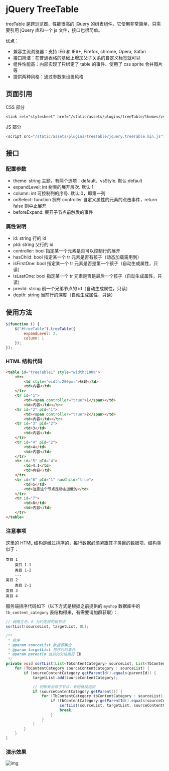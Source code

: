 # jQuery TreeTable

treeTable 是跨浏览器、性能很高的 jQuery 的树表组件，它使用非常简单，只需要引用 jQuery 库和一个 js 文件，接口也很简单。

优点：

- 兼容主流浏览器：支持 IE6 和 IE6+, Firefox, chrome, Opera, Safari
- 接口简洁：在普通表格的基础上增加父子关系的自定义标签就可以
- 组件性能高：内部实现了只绑定了 table 的事件、使用了 css sprite 合并图片等
- 提供两种风格：通过参数来设置风格

## 页面引用

CSS 部分

```css
<link rel="stylesheet" href="/static/assets/plugins/treeTable/themes/vsStyle/treeTable.min.css" />
```

JS 部分

```javascript
<script src="/static/assets/plugins/treeTable/jquery.treeTable.min.js"></script>
```

## 接口

### 配置参数

- theme: string 主题，有两个选项：default、vsStyle. 默认:default
- expandLevel: int 树表的展开层次. 默认:1
- column: int 可控制列的序号. 默认:0，即第一列
- onSelect: function 拥有 controller 自定义属性的元素的点击事件，return false 则中止展开
- beforeExpand: 展开子节点前触发的事件

### 属性说明

- id: string 行的 id
- pId: string 父行的 id
- controller: bool 指定某一个元素是否可以控制行的展开
- hasChild: bool 指定某一个 tr 元素是否有孩子（动态加载需用到）
- isFirstOne: bool 指定某一个 tr 元素是否是第一个孩子（自动生成属性，只读）
- isLastOne: bool 指定某一个 tr 元素是否是最后一个孩子（自动生成属性，只读）
- prevId: string 前一个兄弟节点的 id（自动生成属性，只读）
- depth: string 当前行的深度（自动生成属性，只读）

## 使用方法

```javascript
$(function () {
    $("#treeTable").treeTable({
        expandLevel: 2,
        column: 1
    });
});
```

### HTML 结构代码

```html
<table id="treeTable1" style="width:100%">
    <tr>
        <td style="width:200px;">标题</td>
        <td>内容</td>
    </tr>
    <tr id="1">
        <td><span controller="true">1</span></td>
        <td>内容</td></tr>
    <tr id="2" pId="1">
        <td><span controller="true">2</span></td>
        <td>内容</td></tr>
    <tr id="3" pId="2">
        <td>3</td>
        <td>内容</td>
    </tr>
    <tr id="4" pId="2">
        <td>4</td>
        <td>内容</td>
    </tr>
    <tr id="5" pId="4">
        <td>4.1</td>
        <td>内容</td>
    </tr>
    <tr id="6" pId="1" hasChild="true">
        <td>5</td>
        <td>注意这个节点是动态加载的</td>
    </tr>
    <tr id="7">
        <td>8</td>
        <td>内容</td>
    </tr>
</table>
```

### 注意事项

这里的 HTML 结构是经过排序的，每行数据必须紧跟其子类目的数据项，结构类似于：

```
类目 1
    类目 1-1
    类目 1-2
    ...
类目 2
    类目 2-1
类目 3
类目 4
```

服务端排序代码如下（以下方式是根据之前提供的 `myshop` 数据库中的 `tb_content_category` 表结构得来，有需要请加群获取）：

```java
// 调用方法，0 为约定好的根节点
sortList(sourceList, targetList, 0L);

/**
 * 排序
 * @param sourceList 数据源集合
 * @param targetList 排序后的集合
 * @param parentId 当前的父级类目 ID
 */
private void sortList(List<TbContentCategory> sourceList, List<TbContentCategory> targetList, Long parentId) {
    for (TbContentCategory sourceContentCategory : sourceList) {
        if (sourceContentCategory.getParentId().equals(parentId)) {
            targetList.add(sourceContentCategory);

            // 判断有没有子节点，有则继续追加
            if (sourceContentCategory.getParent()) {
                for (TbContentCategory tbContentCategory : sourceList) {
                    if (tbContentCategory.getParentId().equals(sourceContentCategory.getId())) {
                        sortList(sourceList, targetList, sourceContentCategory.getId());
                        break;
                    }
                }
            }
        }
    }
}
```

### 演示效果

![img](./assets/Lusifer1529862549.png)